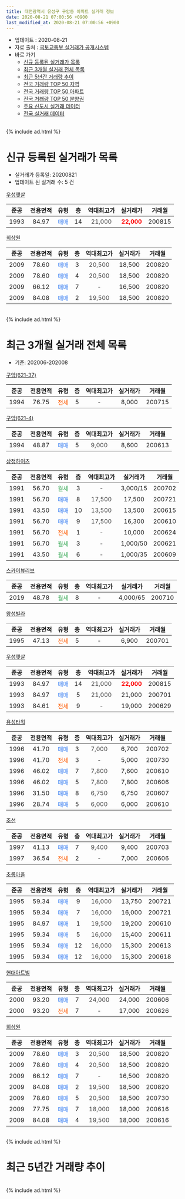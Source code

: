 ```yaml
---
title: 대전광역시 유성구 구암동 아파트 실거래 정보
date: 2020-08-21 07:00:56 +0900
last_modified_at: 2020-08-21 07:00:56 +0900
---
```


* 업데이트 : 2020-08-21
* 자료 출처 : [국토교통부 실거래가 공개시스템](http://rt.molit.go.kr)
* 바로 가기
    * [신규 등록된 실거래가 목록](#신규-등록된-실거래가-목록)
    * [최근 3개월 실거래 전체 목록](#최근-3개월-실거래-전체-목록)
    * [최근 5년간 거래량 추이](#최근-5년간-거래량-추이)
    * [전국 거래량 TOP 50 지역](https://inasie.github.io/apt-trade-info/최근-3개월-전국에서-가장-거래가-많이-발생한-지역)
    * [전국 거래량 TOP 50 아파트](https://inasie.github.io/apt-trade-info/최근-3개월-전국에서-가장-거래가-많이-발생한-아파트)
    * [전국 거래량 TOP 50 분양권](https://inasie.github.io/apt-trade-info/최근-3개월-전국에서-가장-거래가-많이-발생한-분양권)
    * [주요 신도시 실거래 데이터](https://inasie.github.io/apt-trade-info/주요-신도시)
    * [전국 실거래 데이터](https://inasie.github.io/apt-trade-info/전국)
<br>
{% include ad.html %}
<br>

# 신규 등록된 실거래가 목록
* 실거래가 등록일: 20200821
* 업데이트 된 실거래 수: 5 건


[우성햇살](https://search.naver.com/search.naver?query=%EB%8C%80%EC%A0%84%EA%B4%91%EC%97%AD%EC%8B%9C+%EC%9C%A0%EC%84%B1%EA%B5%AC+%EA%B5%AC%EC%95%94%EB%8F%99+%EC%9A%B0%EC%84%B1%ED%96%87%EC%82%B4)

|준공|전용면적|유형|층|역대최고가|실거래가|거래월|
|:---:|:---:|:---:|:---:|:---:|:---:|:---:|
|1993|84.97|<span style="color:#4285f3">매매</span>|14|<span style="color:#444444">21,000</span>|<b><span style="color:#ff0000">22,000</span></b>|200815|

[희상원](https://search.naver.com/search.naver?query=%EB%8C%80%EC%A0%84%EA%B4%91%EC%97%AD%EC%8B%9C+%EC%9C%A0%EC%84%B1%EA%B5%AC+%EA%B5%AC%EC%95%94%EB%8F%99+%ED%9D%AC%EC%83%81%EC%9B%90)

|준공|전용면적|유형|층|역대최고가|실거래가|거래월|
|:---:|:---:|:---:|:---:|:---:|:---:|:---:|
|2009|78.60|<span style="color:#4285f3">매매</span>|3|<span style="color:#444444">20,500</span>|18,500|200820|
|2009|78.60|<span style="color:#4285f3">매매</span>|4|<span style="color:#444444">20,500</span>|18,500|200820|
|2009|66.12|<span style="color:#4285f3">매매</span>|7|<span style="color:#444444">-</span>|16,500|200820|
|2009|84.08|<span style="color:#4285f3">매매</span>|2|<span style="color:#444444">19,500</span>|18,500|200820|


<br>
{% include ad.html %}
<br>

# 최근 3개월 실거래 전체 목록
* 기준: 202006-202008


[구암(621-37)](https://search.naver.com/search.naver?query=%EB%8C%80%EC%A0%84%EA%B4%91%EC%97%AD%EC%8B%9C+%EC%9C%A0%EC%84%B1%EA%B5%AC+%EA%B5%AC%EC%95%94%EB%8F%99+%EA%B5%AC%EC%95%94%28621-37%29)

|준공|전용면적|유형|층|역대최고가|실거래가|거래월|
|:---:|:---:|:---:|:---:|:---:|:---:|:---:|
|1994|76.75|<span style="color:#ff5a00">전세</span>|5|<span style="color:#444444">-</span>|8,000|200715|

[구암(621-4)](https://search.naver.com/search.naver?query=%EB%8C%80%EC%A0%84%EA%B4%91%EC%97%AD%EC%8B%9C+%EC%9C%A0%EC%84%B1%EA%B5%AC+%EA%B5%AC%EC%95%94%EB%8F%99+%EA%B5%AC%EC%95%94%28621-4%29)

|준공|전용면적|유형|층|역대최고가|실거래가|거래월|
|:---:|:---:|:---:|:---:|:---:|:---:|:---:|
|1994|48.87|<span style="color:#4285f3">매매</span>|5|<span style="color:#444444">9,000</span>|8,600|200613|

[삼정하이츠](https://search.naver.com/search.naver?query=%EB%8C%80%EC%A0%84%EA%B4%91%EC%97%AD%EC%8B%9C+%EC%9C%A0%EC%84%B1%EA%B5%AC+%EA%B5%AC%EC%95%94%EB%8F%99+%EC%82%BC%EC%A0%95%ED%95%98%EC%9D%B4%EC%B8%A0)

|준공|전용면적|유형|층|역대최고가|실거래가|거래월|
|:---:|:---:|:---:|:---:|:---:|:---:|:---:|
|1991|56.70|<span style="color:#34a853">월세</span>|3|<span style="color:#444444">-</span>|3,000/15|200702|
|1991|56.70|<span style="color:#4285f3">매매</span>|8|<span style="color:#444444">17,500</span>|17,500|200721|
|1991|43.50|<span style="color:#4285f3">매매</span>|10|<span style="color:#444444">13,500</span>|13,500|200615|
|1991|56.70|<span style="color:#4285f3">매매</span>|9|<span style="color:#444444">17,500</span>|16,300|200610|
|1991|56.70|<span style="color:#ff5a00">전세</span>|1|<span style="color:#444444">-</span>|10,000|200624|
|1991|56.70|<span style="color:#34a853">월세</span>|3|<span style="color:#444444">-</span>|1,000/50|200621|
|1991|43.50|<span style="color:#34a853">월세</span>|6|<span style="color:#444444">-</span>|1,000/35|200609|

[스카이뷰리브](https://search.naver.com/search.naver?query=%EB%8C%80%EC%A0%84%EA%B4%91%EC%97%AD%EC%8B%9C+%EC%9C%A0%EC%84%B1%EA%B5%AC+%EA%B5%AC%EC%95%94%EB%8F%99+%EC%8A%A4%EC%B9%B4%EC%9D%B4%EB%B7%B0%EB%A6%AC%EB%B8%8C)

|준공|전용면적|유형|층|역대최고가|실거래가|거래월|
|:---:|:---:|:---:|:---:|:---:|:---:|:---:|
|2019|48.78|<span style="color:#34a853">월세</span>|8|<span style="color:#444444">-</span>|4,000/65|200710|

[왕성빌라](https://search.naver.com/search.naver?query=%EB%8C%80%EC%A0%84%EA%B4%91%EC%97%AD%EC%8B%9C+%EC%9C%A0%EC%84%B1%EA%B5%AC+%EA%B5%AC%EC%95%94%EB%8F%99+%EC%99%95%EC%84%B1%EB%B9%8C%EB%9D%BC)

|준공|전용면적|유형|층|역대최고가|실거래가|거래월|
|:---:|:---:|:---:|:---:|:---:|:---:|:---:|
|1995|47.13|<span style="color:#ff5a00">전세</span>|5|<span style="color:#444444">-</span>|6,900|200701|

[우성햇살](https://search.naver.com/search.naver?query=%EB%8C%80%EC%A0%84%EA%B4%91%EC%97%AD%EC%8B%9C+%EC%9C%A0%EC%84%B1%EA%B5%AC+%EA%B5%AC%EC%95%94%EB%8F%99+%EC%9A%B0%EC%84%B1%ED%96%87%EC%82%B4)

|준공|전용면적|유형|층|역대최고가|실거래가|거래월|
|:---:|:---:|:---:|:---:|:---:|:---:|:---:|
|1993|84.97|<span style="color:#4285f3">매매</span>|14|<span style="color:#444444">21,000</span>|<b><span style="color:#ff0000">22,000</span></b>|200815|
|1993|84.97|<span style="color:#4285f3">매매</span>|5|<span style="color:#444444">21,000</span>|21,000|200701|
|1993|84.61|<span style="color:#ff5a00">전세</span>|9|<span style="color:#444444">-</span>|19,000|200629|

[유성타워](https://search.naver.com/search.naver?query=%EB%8C%80%EC%A0%84%EA%B4%91%EC%97%AD%EC%8B%9C+%EC%9C%A0%EC%84%B1%EA%B5%AC+%EA%B5%AC%EC%95%94%EB%8F%99+%EC%9C%A0%EC%84%B1%ED%83%80%EC%9B%8C)

|준공|전용면적|유형|층|역대최고가|실거래가|거래월|
|:---:|:---:|:---:|:---:|:---:|:---:|:---:|
|1996|41.70|<span style="color:#4285f3">매매</span>|3|<span style="color:#444444">7,000</span>|6,700|200702|
|1996|41.70|<span style="color:#ff5a00">전세</span>|3|<span style="color:#444444">-</span>|5,000|200730|
|1996|46.02|<span style="color:#4285f3">매매</span>|7|<span style="color:#444444">7,800</span>|7,600|200610|
|1996|46.02|<span style="color:#4285f3">매매</span>|5|<span style="color:#444444">7,800</span>|7,800|200606|
|1996|31.50|<span style="color:#4285f3">매매</span>|8|<span style="color:#444444">6,750</span>|6,750|200607|
|1996|28.74|<span style="color:#4285f3">매매</span>|5|<span style="color:#444444">6,000</span>|6,000|200610|

[조선](https://search.naver.com/search.naver?query=%EB%8C%80%EC%A0%84%EA%B4%91%EC%97%AD%EC%8B%9C+%EC%9C%A0%EC%84%B1%EA%B5%AC+%EA%B5%AC%EC%95%94%EB%8F%99+%EC%A1%B0%EC%84%A0)

|준공|전용면적|유형|층|역대최고가|실거래가|거래월|
|:---:|:---:|:---:|:---:|:---:|:---:|:---:|
|1997|41.13|<span style="color:#4285f3">매매</span>|7|<span style="color:#444444">9,400</span>|9,400|200703|
|1997|36.54|<span style="color:#ff5a00">전세</span>|2|<span style="color:#444444">-</span>|7,000|200606|

[초롱마을](https://search.naver.com/search.naver?query=%EB%8C%80%EC%A0%84%EA%B4%91%EC%97%AD%EC%8B%9C+%EC%9C%A0%EC%84%B1%EA%B5%AC+%EA%B5%AC%EC%95%94%EB%8F%99+%EC%B4%88%EB%A1%B1%EB%A7%88%EC%9D%84)

|준공|전용면적|유형|층|역대최고가|실거래가|거래월|
|:---:|:---:|:---:|:---:|:---:|:---:|:---:|
|1995|59.34|<span style="color:#4285f3">매매</span>|9|<span style="color:#444444">16,000</span>|13,750|200721|
|1995|59.34|<span style="color:#4285f3">매매</span>|7|<span style="color:#444444">16,000</span>|16,000|200721|
|1995|84.97|<span style="color:#4285f3">매매</span>|1|<span style="color:#444444">19,500</span>|19,200|200610|
|1995|59.34|<span style="color:#4285f3">매매</span>|5|<span style="color:#444444">16,000</span>|15,400|200611|
|1995|59.34|<span style="color:#4285f3">매매</span>|12|<span style="color:#444444">16,000</span>|15,300|200613|
|1995|59.34|<span style="color:#4285f3">매매</span>|12|<span style="color:#444444">16,000</span>|15,300|200618|

[현대아트빌](https://search.naver.com/search.naver?query=%EB%8C%80%EC%A0%84%EA%B4%91%EC%97%AD%EC%8B%9C+%EC%9C%A0%EC%84%B1%EA%B5%AC+%EA%B5%AC%EC%95%94%EB%8F%99+%ED%98%84%EB%8C%80%EC%95%84%ED%8A%B8%EB%B9%8C)

|준공|전용면적|유형|층|역대최고가|실거래가|거래월|
|:---:|:---:|:---:|:---:|:---:|:---:|:---:|
|2000|93.20|<span style="color:#4285f3">매매</span>|7|<span style="color:#444444">24,000</span>|24,000|200606|
|2000|93.20|<span style="color:#ff5a00">전세</span>|7|<span style="color:#444444">-</span>|17,000|200626|

[희상원](https://search.naver.com/search.naver?query=%EB%8C%80%EC%A0%84%EA%B4%91%EC%97%AD%EC%8B%9C+%EC%9C%A0%EC%84%B1%EA%B5%AC+%EA%B5%AC%EC%95%94%EB%8F%99+%ED%9D%AC%EC%83%81%EC%9B%90)

|준공|전용면적|유형|층|역대최고가|실거래가|거래월|
|:---:|:---:|:---:|:---:|:---:|:---:|:---:|
|2009|78.60|<span style="color:#4285f3">매매</span>|3|<span style="color:#444444">20,500</span>|18,500|200820|
|2009|78.60|<span style="color:#4285f3">매매</span>|4|<span style="color:#444444">20,500</span>|18,500|200820|
|2009|66.12|<span style="color:#4285f3">매매</span>|7|<span style="color:#444444">-</span>|16,500|200820|
|2009|84.08|<span style="color:#4285f3">매매</span>|2|<span style="color:#444444">19,500</span>|18,500|200820|
|2009|78.60|<span style="color:#4285f3">매매</span>|5|<span style="color:#444444">20,500</span>|18,500|200730|
|2009|77.75|<span style="color:#4285f3">매매</span>|7|<span style="color:#444444">18,000</span>|18,000|200616|
|2009|84.08|<span style="color:#4285f3">매매</span>|4|<span style="color:#444444">19,500</span>|18,000|200616|


<br>
{% include ad.html %}
<br>

# 최근 5년간 거래량 추이


<div style="width:100%;">
    <canvas id="deal_progress" height="200"></canvas>
</div>

<script>
new Chart(document.getElementById("deal_progress"), {
    type: 'line',
    data: {
        labels: ['201508','201509','201510','201511','201512','201601','201602','201603','201604','201605','201606','201607','201608','201609','201610','201611','201612','201701','201702','201703','201704','201705','201706','201707','201708','201709','201710','201711','201712','201801','201802','201803','201804','201805','201806','201807','201808','201809','201810','201811','201812','201901','201902','201903','201904','201905','201906','201907','201908','201909','201910','201911','201912','202001','202002','202003','202004','202005','202006','202007','202008'],
        datasets: [{
            label: '매매',
            pointRadius: 1,
            data: [0, 7, 3, 4, 5, 6, 1, 5, 1, 3, 2, 5, 2, 3, 8, 4, 5, 2, 5, 1, 4, 2, 3, 3, 2, 1, 1, 3, 1, 2, 1, 4, 2, 4, 2, 1, 1, 3, 4, 3, 1, 3, 5, 6, 3, 1, 4, 4, 1, 2, 9, 3, 6, 5, 4, 4, 5, 7, 14, 7, 5],
            borderColor: "rgba(255, 201, 14, 1)",
            backgroundColor: "rgba(255, 201, 14, 0.5)",
            fill: false,
            lineTension: 0
        },{
            label: '전월세',
            pointRadius: 1,
            data: [3, 2, 3, 3, 1, 1, 2, 3, 2, 4, 5, 4, 1, 3, 5, 2, 3, 0, 7, 1, 2, 3, 4, 1, 2, 4, 1, 2, 3, 6, 2, 2, 2, 3, 2, 0, 2, 0, 1, 6, 1, 3, 3, 0, 4, 3, 5, 2, 4, 2, 1, 1, 4, 4, 5, 3, 4, 2, 6, 5, 0],
            borderColor: "rgba(0, 141, 185, 1)",
            backgroundColor: "rgba(0, 141, 185, 0.5)",
            fill: false,
            lineTension: 0
        }
        ]
    },
    options: {
        responsive: true,
        title: {
            display: false
        },
        tooltips: {
            mode: 'index',
            intersect: false
        },
        hover: {
            mode: 'nearest',
            intersect: true
        },
        scales: {
            xAxes: [{
                display: true,
                scaleLabel: {
                    display: true,
                    labelString: '년/월'
                }
            }],
            yAxes: [{
                display: true,
                ticks: {
                    suggestedMin: 0,
                },
                scaleLabel: {
                    display: true,
                    labelString: '실거래 수'
                }
            }]
        }
    }
});

</script>


<br>
{% include ad.html %}
<br>

